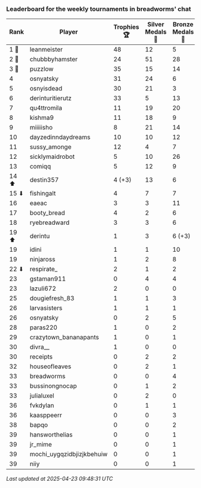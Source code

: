 ### Leaderboard for the weekly tournaments in breadworms' chat
| Rank | Player | Trophies 🏆 | Silver Medals 🥈 | Bronze Medals 🥉 | Points |
|------|--------|-------------|------------------|------------------|--------|
| 1 🥇 | leanmeister | 48 | 12 | 5 | 158.5 |
| 2 🥈 | chubbbyhamster | 24 | 51 | 28 | 137.0 |
| 3 🥉 | puzzlow | 35 | 15 | 14 | 127.0 |
| 4 | osnyatsky | 31 | 24 | 6 | 120.0 |
| 5 | osnyisdead | 30 | 21 | 3 | 112.5 |
| 6 | derinturitierutz | 33 | 5 | 13 | 110.5 |
| 7 | qu4ttromila | 11 | 19 | 20 | 62.0 |
| 8 | kishma9 | 11 | 18 | 9 | 55.5 |
| 9 | miiiiisho | 8 | 21 | 14 | 52.0 |
| 10 | dayzedinndaydreams | 10 | 10 | 12 | 46.0 |
| 11 | sussy_amonge | 12 | 4 | 7 | 43.5 |
| 12 | sicklymaidrobot | 5 | 10 | 26 | 38.0 |
| 13 | comiqq | 5 | 12 | 9 | 31.5 |
| 14 ⬆| destin357 | 4 (+3) | 13 | 6 | 28.0 (+9.0) |
| 15 ⬇| fishingalt | 4 | 7 | 7 | 22.5 |
| 16 | eaeac | 3 | 3 | 11 | 17.5 |
| 17 | booty_bread | 4 | 2 | 6 | 17.0 |
| 18 | ryebreadward | 3 | 3 | 6 | 15.0 |
| 19 ⬆| derintu | 1 | 3 | 6 (+3) | 9.0 (+1.5) |
| 19 | idini | 1 | 1 | 10 | 9.0 |
| 19 | ninjaross | 1 | 2 | 8 | 9.0 |
| 22 ⬇| respirate_ | 2 | 1 | 2 | 8.0 |
| 23 | gstaman911 | 0 | 4 | 4 | 6.0 |
| 23 | lazuli672 | 2 | 0 | 0 | 6.0 |
| 25 | dougiefresh_83 | 1 | 1 | 3 | 5.5 |
| 26 | larvasisters | 1 | 1 | 1 | 4.5 |
| 26 | osnyatsky | 0 | 2 | 5 | 4.5 |
| 28 | paras220 | 1 | 0 | 2 | 4.0 |
| 29 | crazytown_bananapants | 1 | 0 | 1 | 3.5 |
| 30 | divra__ | 1 | 0 | 0 | 3.0 |
| 30 | receipts | 0 | 2 | 2 | 3.0 |
| 32 | houseofleaves | 0 | 2 | 1 | 2.5 |
| 33 | breadworms | 0 | 0 | 4 | 2.0 |
| 33 | bussinongnocap | 0 | 1 | 2 | 2.0 |
| 33 | julialuxel | 0 | 2 | 0 | 2.0 |
| 36 | fvkdylan | 0 | 1 | 1 | 1.5 |
| 36 | kaasppeerr | 0 | 0 | 3 | 1.5 |
| 38 | bapqo | 0 | 0 | 2 | 1.0 |
| 39 | hansworthelias | 0 | 0 | 1 | 0.5 |
| 39 | jr_mime | 0 | 0 | 1 | 0.5 |
| 39 | mochi_uygqzidbjizjkbehuiw | 0 | 0 | 1 | 0.5 |
| 39 | niiy | 0 | 0 | 1 | 0.5 |

_Last updated at 2025-04-23 09:48:31 UTC_